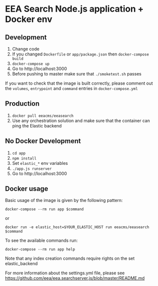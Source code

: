 # EEA Search Node.js application + Docker env

## Development
1. Change code
2. If you changed ```Dockerfile``` or ```app/package.json``` then ```docker-compose build```
3. ```docker-compose up```
4. Go to http://localhost:3000
5. Before pushing to master make sure that ```./smoketest.sh``` passes

If you want to check that the image is built correctly, please comment out
the ```volumes```, ```entrypoint``` and ```command``` entries in ```docker-compose.yml```

## Production
1. ```docker pull eeacms/eeasearch```
2. Use any orchestration solution and make sure that the container
   can ping the Elastic backend

## No Docker Development
1. ```cd app```
2. ```npm install```
3. Set ```elastic_*``` env variables
4. ```./app.js runserver```
5. Go to http://localhost:3000
  
## Docker usage

Basic usage of the image is given by the following pattern:

```
docker-compose --rm run app $command
```
or
```
docker run -e elastic_host=$YOUR_ELASTIC_HOST run eeacms/eeasearch $command
```

To see the available commands run:
```
docker-compose --rm run app help
```

Note that any index creation commands require rights on the set elastic_backend

For more information about the settings.yml file, please see https://github.com/eea/eea.searchserver.js/blob/master/README.md
